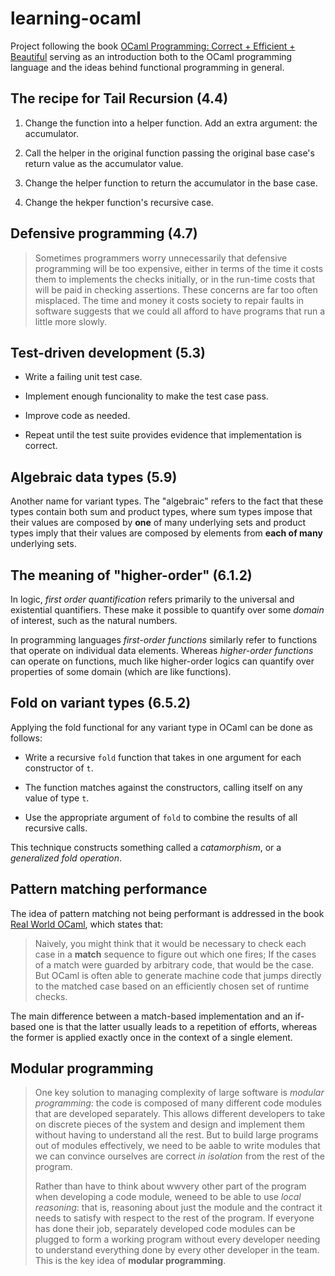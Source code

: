 # learning-ocaml

Project following the book [OCaml Programming: Correct + Efficient + Beautiful](https://cs3110.github.io/textbook/ocaml_programming.pdf) serving as an introduction both to the OCaml programming language and the ideas behind functional programming in general.

## The recipe for Tail Recursion (4.4)

1. Change the function into a helper function. Add an extra argument: the accumulator.

2. Call the helper in the original function passing the original base case's return value as the accumulator value.

3. Change the helper function to return the accumulator in the base case.

4. Change the hekper function's recursive case.

## Defensive programming (4.7)

> Sometimes programmers worry unnecessarily that defensive programming will be too expensive, either in terms of the time it costs them to implements the checks initially, or in the run-time costs that will be paid in checking assertions. These concerns are far too often misplaced. The time and money it costs society to repair faults in software suggests that we could all afford to have programs that run a little more slowly.

## Test-driven development (5.3)

- Write a failing unit test case.

- Implement enough funcionality to make the test case pass.

- Improve code as needed.

- Repeat until the test suite provides evidence that implementation is correct.

## Algebraic data types (5.9)

Another name for variant types. The "algebraic" refers to the fact that these types contain both sum and product types, where sum types impose that their values are composed by **one** of many underlying sets and product types imply that their values are composed by elements from **each of many** underlying sets.

## The meaning of "higher-order" (6.1.2)

In logic, *first order quantification* refers primarily to the universal and existential quantifiers. These make it possible to quantify over some *domain* of interest, such as the natural numbers.

In programming languages *first-order functions* similarly refer to functions that operate on individual data elements. Whereas *higher-order functions* can operate on functions, much like higher-order logics can quantify over properties of some domain (which are like functions).

## Fold on variant types (6.5.2)

Applying the fold functional for any variant type in OCaml can be done as follows: 

- Write a recursive `fold` function that takes in one argument for each constructor of `t`.

- The function matches against the constructors, calling itself on any value of type `t`.

- Use the appropriate argument of `fold` to combine the results of all recursive calls.

This technique constructs something called a *catamorphism*, or a *generalized fold operation*.

## Pattern matching performance

The idea of pattern matching not being performant is addressed in the book [Real World OCaml](https://dev.realworldocaml.org/lists-and-patterns.html), which states that:

> Naively, you might think that it would be necessary to check each case in a **match** sequence to figure out which one fires; If the cases of a match were guarded by arbitrary code, that would be the case. But OCaml is often able to generate machine code that jumps directly to the matched case based on an efficiently chosen set of runtime checks.

The main difference between a match-based implementation and an if-based one is that the latter usually leads to a repetition of efforts, whereas the former is applied exactly once in the context of a single element.

## Modular programming

> One key solution to managing complexity of large software is *modular programming*: the code is composed of many different code modules that are developed separately. This allows different developers to take on discrete pieces of the system and design and implement them without having to understand all the rest. But to build large programs out of modules effectively, we need to be aable to write modules that we can convince ourselves are correct *in isolation* from the rest of the program.
>
> Rather than have to think about wwvery other part of the program when developing a code module, weneed to be able to use *local reasoning*: that is, reasoning about just the module and the contract it needs to satisfy with respect to the rest of the program. If everyone has done their job, separately developed code modules can be plugged to form a working program without every developer needing to understand everything done by every other developer in the team. This is the key idea of **modular programming**.